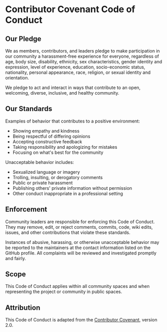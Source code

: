 # Contributor Covenant Code of Conduct

## Our Pledge

We as members, contributors, and leaders pledge to make participation in our community a harassment-free experience for everyone, regardless of age, body size, disability, ethnicity, sex characteristics, gender identity and expression, level of experience, education, socio-economic status, nationality, personal appearance, race, religion, or sexual identity and orientation.

We pledge to act and interact in ways that contribute to an open, welcoming, diverse, inclusive, and healthy community.

## Our Standards

Examples of behavior that contributes to a positive environment:
- Showing empathy and kindness
- Being respectful of differing opinions
- Accepting constructive feedback
- Taking responsibility and apologizing for mistakes
- Focusing on what's best for the community

Unacceptable behavior includes:
- Sexualized language or imagery
- Trolling, insulting, or derogatory comments
- Public or private harassment
- Publishing others' private information without permission
- Other conduct inappropriate in a professional setting

## Enforcement

Community leaders are responsible for enforcing this Code of Conduct. They may remove, edit, or reject comments, commits, code, wiki edits, issues, and other contributions that violate these standards.

Instances of abusive, harassing, or otherwise unacceptable behavior may be reported to the maintainers at the contact information listed on the GitHub profile. All complaints will be reviewed and investigated promptly and fairly.

## Scope

This Code of Conduct applies within all community spaces and when representing the project or community in public spaces.

## Attribution

This Code of Conduct is adapted from the [Contributor Covenant](https://www.contributor-covenant.org/version/2/0/code_of_conduct.html), version 2.0. 